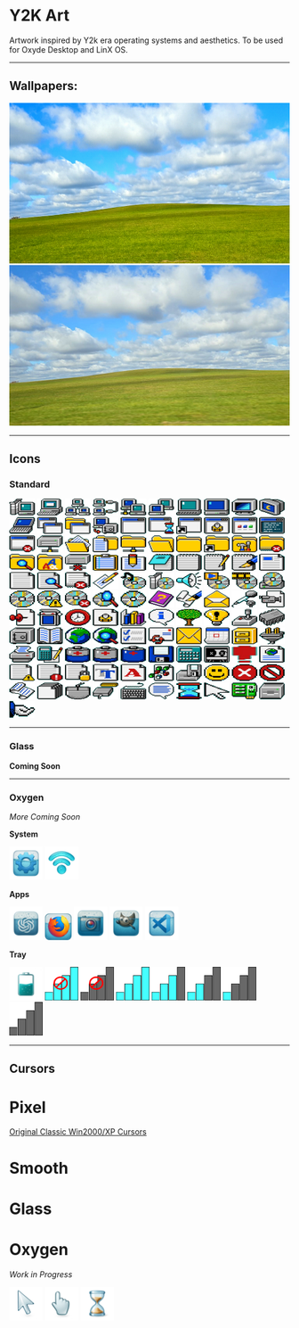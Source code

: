 # Y2K Art

Artwork inspired by Y2k era operating systems and aesthetics. To be used for Oxyde Desktop and LinX OS.

---

## Wallpapers:
<img src="wallpapers/bliss.png" alt="Bliss" width="512" height="288"/> 
<img src="wallpapers/bliss2.jpg" alt="Bliss2" width="512" height="288"/>

---

## Icons

### Standard

<img src="icons/icon_001.png" width="46" height="30"/>
<img src="icons/icon_002.png" width="46" height="30"/>
<img src="icons/icon_003.png" width="46" height="30"/>
<img src="icons/icon_004.png" width="46" height="30"/>
<img src="icons/icon_005.png" width="46" height="30"/>
<img src="icons/icon_006.png" width="46" height="30"/>
<img src="icons/icon_007.png" width="46" height="30"/>
<img src="icons/icon_008.png" width="46" height="30"/>
<img src="icons/icon_009.png" width="46" height="30"/>
<img src="icons/icon_010.png" width="46" height="30"/>
<img src="icons/icon_011.png" width="46" height="30"/>
<img src="icons/icon_012.png" width="46" height="30"/>
<img src="icons/icon_013.png" width="46" height="30"/>
<img src="icons/icon_014.png" width="46" height="30"/>
<img src="icons/icon_015.png" width="46" height="30"/>
<img src="icons/icon_016.png" width="46" height="30"/>
<img src="icons/icon_017.png" width="46" height="30"/>
<img src="icons/icon_018.png" width="46" height="30"/>
<img src="icons/icon_019.png" width="46" height="30"/>
<img src="icons/icon_020.png" width="46" height="30"/>
<img src="icons/icon_021.png" width="46" height="30"/>
<img src="icons/icon_022.png" width="46" height="30"/>
<img src="icons/icon_023.png" width="46" height="30"/>
<img src="icons/icon_024.png" width="46" height="30"/>
<img src="icons/icon_025.png" width="46" height="30"/>
<img src="icons/icon_026.png" width="46" height="30"/>
<img src="icons/icon_027.png" width="46" height="30"/>
<img src="icons/icon_028.png" width="46" height="30"/>
<img src="icons/icon_029.png" width="46" height="30"/>
<img src="icons/icon_030.png" width="46" height="30"/>
<img src="icons/icon_031.png" width="46" height="30"/>
<img src="icons/icon_032.png" width="46" height="30"/>
<img src="icons/icon_033.png" width="46" height="30"/>
<img src="icons/icon_034.png" width="46" height="30"/>
<img src="icons/icon_035.png" width="46" height="30"/>
<img src="icons/icon_036.png" width="46" height="30"/>
<img src="icons/icon_037.png" width="46" height="30"/>
<img src="icons/icon_038.png" width="46" height="30"/>
<img src="icons/icon_039.png" width="46" height="30"/>
<img src="icons/icon_040.png" width="46" height="30"/>
<img src="icons/icon_041.png" width="46" height="30"/>
<img src="icons/icon_042.png" width="46" height="30"/>
<img src="icons/icon_043.png" width="46" height="30"/>
<img src="icons/icon_044.png" width="46" height="30"/>
<img src="icons/icon_045.png" width="46" height="30"/>
<img src="icons/icon_046.png" width="46" height="30"/>
<img src="icons/icon_047.png" width="46" height="30"/>
<img src="icons/icon_048.png" width="46" height="30"/>
<img src="icons/icon_049.png" width="46" height="30"/>
<img src="icons/icon_050.png" width="46" height="30"/>
<img src="icons/icon_051.png" width="46" height="30"/>
<img src="icons/icon_052.png" width="46" height="30"/>
<img src="icons/icon_053.png" width="46" height="30"/>
<img src="icons/icon_054.png" width="46" height="30"/>
<img src="icons/icon_055.png" width="46" height="30"/>
<img src="icons/icon_056.png" width="46" height="30"/>
<img src="icons/icon_057.png" width="46" height="30"/>
<img src="icons/icon_058.png" width="46" height="30"/>
<img src="icons/icon_059.png" width="46" height="30"/>
<img src="icons/icon_060.png" width="46" height="30"/>
<img src="icons/icon_061.png" width="46" height="30"/>
<img src="icons/icon_062.png" width="46" height="30"/>
<img src="icons/icon_063.png" width="46" height="30"/>
<img src="icons/icon_064.png" width="46" height="30"/>
<img src="icons/icon_065.png" width="46" height="30"/>
<img src="icons/icon_066.png" width="46" height="30"/>
<img src="icons/icon_067.png" width="46" height="30"/>
<img src="icons/icon_068.png" width="46" height="30"/>
<img src="icons/icon_069.png" width="46" height="30"/>
<img src="icons/icon_070.png" width="46" height="30"/>
<img src="icons/icon_071.png" width="46" height="30"/>
<img src="icons/icon_072.png" width="46" height="30"/>
<img src="icons/icon_073.png" width="46" height="30"/>
<img src="icons/icon_074.png" width="46" height="30"/>
<img src="icons/icon_075.png" width="46" height="30"/>
<img src="icons/icon_076.png" width="46" height="30"/>
<img src="icons/icon_077.png" width="46" height="30"/>
<img src="icons/icon_078.png" width="46" height="30"/>
<img src="icons/icon_079.png" width="46" height="30"/>
<img src="icons/icon_080.png" width="46" height="30"/>
<img src="icons/icon_081.png" width="46" height="30"/>
<img src="icons/icon_082.png" width="46" height="30"/>
<img src="icons/icon_083.png" width="46" height="30"/>
<img src="icons/icon_084.png" width="46" height="30"/>
<img src="icons/icon_085.png" width="46" height="30"/>
<img src="icons/icon_086.png" width="46" height="30"/>
<img src="icons/icon_087.png" width="46" height="30"/>
<img src="icons/icon_088.png" width="46" height="30"/>
<img src="icons/icon_089.png" width="46" height="30"/>
<img src="icons/icon_090.png" width="46" height="30"/>
<img src="icons/icon_091.png" width="46" height="30"/>
<img src="icons/icon_092.png" width="46" height="30"/>
<img src="icons/icon_093.png" width="46" height="30"/>
<img src="icons/icon_094.png" width="46" height="30"/>
<img src="icons/icon_095.png" width="46" height="30"/>
<img src="icons/icon_096.png" width="46" height="30"/>
<img src="icons/icon_097.png" width="46" height="30"/>
<img src="icons/icon_098.png" width="46" height="30"/>
<img src="icons/icon_099.png" width="46" height="30"/>
<img src="icons/icon_100.png" width="46" height="30"/>
<img src="icons/icon_101.png" width="46" height="30"/>
<img src="icons/icon_102.png" width="46" height="30"/>
<img src="icons/icon_103.png" width="46" height="30"/>
<img src="icons/icon_104.png" width="46" height="30"/>
<img src="icons/icon_105.png" width="46" height="30"/>
<img src="icons/icon_106.png" width="46" height="30"/>
<img src="icons/icon_107.png" width="46" height="30"/>
<img src="icons/icon_108.png" width="46" height="30"/>
<img src="icons/icon_109.png" width="46" height="30"/>
<img src="icons/icon_110.png" width="46" height="30"/>
<img src="icons/icon_111.png" width="46" height="30"/>

---

### Glass

**Coming Soon**

---

### Oxygen

*More Coming Soon*

**System**

<img src="icons_oxygen/settings.png" width="60" height="60"/>
<img src="icons_oxygen/wifi_icon.png" width="60" height="60"/>

**Apps**

<img src="icons_oxygen/chatgpt.png" width="60" height="60"/>
<img src="icons_oxygen/firefox.png" width="48" height="48"/>
<img src="icons_oxygen/gallery.png" width="60" height="60"/>
<img src="icons_oxygen/gimp.png" width="60" height="60"/>
<img src="icons_oxygen/VSCode.png" width="60" height="60"/>

**Tray**

<img src="icons_oxygen/battery/battery_icon.png" width="60" height="60"/>
<img src="icons_oxygen/wifi/network-wireless-disconnected.png" width="60" height="60"/>
<img src="icons_oxygen/wifi/network-wireless-off.png" width="60" height="60"/>
<img src="icons_oxygen/wifi/network-wireless-signal-excellent.png" width="60" height="60"/>
<img src="icons_oxygen/wifi/network-wireless-signal-good.png" width="60" height="60"/>
<img src="icons_oxygen/wifi/network-wireless-signal-ok.png" width="60" height="60"/>
<img src="icons_oxygen/wifi/network-wireless-signal-weak.png" width="60" height="60"/>
<img src="icons_oxygen/wifi/network-wireless-signal-none.png" width="60" height="60"/>

---

## Cursors

# Pixel

<style type="text/css">
body {cursor: url(http://www.rw-designer.com/cursor-extern.php?id=111506, auto);}
</style>
<a href="http://www.rw-designer.com/cursor-set/classic-1"
title="Get free cursors for your web.">Original Classic Win2000/XP Cursors</a>


# Smooth




# Glass




# Oxygen

*Work in Progress*

<img src="cursors/oxygen/pointer.png" width="60" height="60"/>
<img src="cursors/oxygen/finger.png" width="60" height="60"/>
<img src="cursors/oxygen/hourglass.png" width="60" height="60"/>